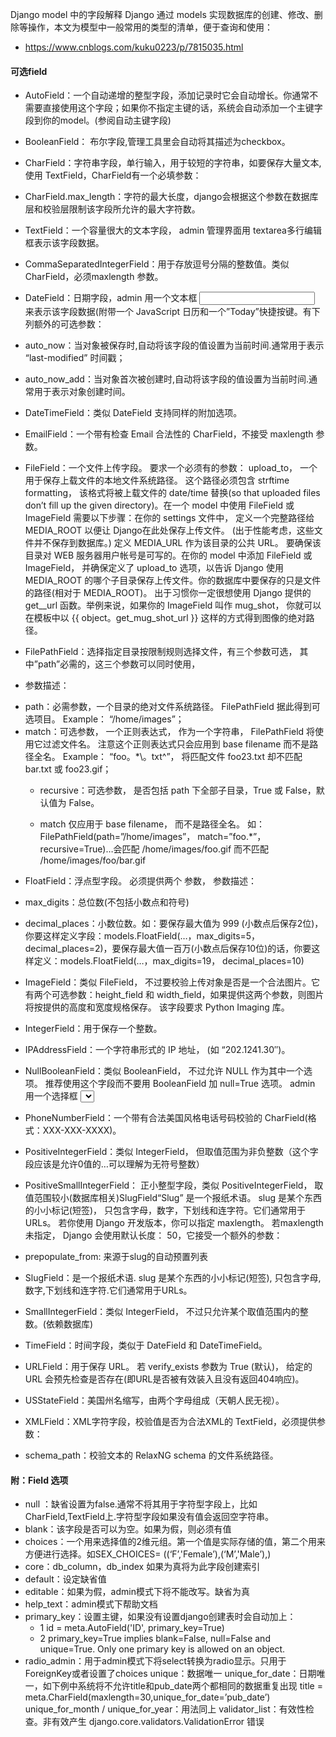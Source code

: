 Django model 中的字段解释
Django 通过 models 实现数据库的创建、修改、删除等操作，本文为模型中一般常用的类型的清单，便于查询和使用：

- https://www.cnblogs.com/kuku0223/p/7815035.html

#### 可选field
- AutoField：一个自动递增的整型字段，添加记录时它会自动增长。你通常不需要直接使用这个字段；如果你不指定主键的话，系统会自动添加一个主键字段到你的model。(参阅自动主键字段)
- BooleanField： 布尔字段,管理工具里会自动将其描述为checkbox。
- CharField：字符串字段，单行输入，用于较短的字符串，如要保存大量文本, 使用 TextField，CharField有一个必填参数：
- CharField.max_length：字符的最大长度，django会根据这个参数在数据库层和校验层限制该字段所允许的最大字符数。

- TextField：一个容量很大的文本字段， admin 管理界面用 textarea多行编辑框表示该字段数据。
- CommaSeparatedIntegerField：用于存放逗号分隔的整数值。类似 CharField，必须maxlength 参数。
- DateField：日期字段，admin 用一个文本框 <input type=”text”> 来表示该字段数据(附带一个 JavaScript 日历和一个”Today”快捷按键。有下列额外的可选参数：
 - auto_now：当对象被保存时,自动将该字段的值设置为当前时间.通常用于表示 “last-modified” 时间戳；
 - auto_now_add：当对象首次被创建时,自动将该字段的值设置为当前时间.通常用于表示对象创建时间。

- DateTimeField：类似 DateField 支持同样的附加选项。
- EmailField：一个带有检查 Email 合法性的 CharField，不接受 maxlength 参数。
- FileField：一个文件上传字段。 要求一个必须有的参数： upload_to， 一个用于保存上载文件的本地文件系统路径。 这个路径必须包含 strftime formatting， 该格式将被上载文件的 date/time 替换(so that uploaded files don’t fill up the given directory)。在一个 model 中使用 FileField 或 ImageField 需要以下步骤：在你的 settings 文件中， 定义一个完整路径给 MEDIA_ROOT 以便让 Django在此处保存上传文件。 (出于性能考虑，这些文件并不保存到数据库。) 定义 MEDIA_URL 作为该目录的公共 URL。 要确保该目录对 WEB 服务器用户帐号是可写的。在你的 model 中添加 FileField 或 ImageField， 并确保定义了 upload_to 选项，以告诉 Django 使用 MEDIA_ROOT 的哪个子目录保存上传文件。你的数据库中要保存的只是文件的路径(相对于 MEDIA_ROOT)。 出于习惯你一定很想使用 Django 提供的 get_<fieldname>_url 函数。举例来说，如果你的 ImageField 叫作 mug_shot， 你就可以在模板中以 {{ object。get_mug_shot_url }} 这样的方式得到图像的绝对路径。
- FilePathField：选择指定目录按限制规则选择文件，有三个参数可选， 其中”path”必需的，这三个参数可以同时使用， 
 - 参数描述：
  * path：必需参数，一个目录的绝对文件系统路径。 FilePathField 据此得到可选项目。 Example： “/home/images”；
  * match：可选参数， 一个正则表达式， 作为一个字符串， FilePathField 将使用它过滤文件名。 注意这个正则表达式只会应用到 base filename 而不是路径全名。 Example： “foo。*\。txt^”， 将匹配文件 foo23.txt 却不匹配 bar.txt 或 foo23.gif；
    * recursive：可选参数， 是否包括 path 下全部子目录，True 或 False，默认值为 False。

    * match 仅应用于 base filename， 而不是路径全名。 如：FilePathField(path=”/home/images”， match=”foo.*”， recursive=True)…会匹配 /home/images/foo.gif 而不匹配 /home/images/foo/bar.gif

- FloatField：浮点型字段。 必须提供两个 参数， 参数描述：
- max_digits：总位数(不包括小数点和符号)
- decimal_places：小数位数。如：要保存最大值为 999 (小数点后保存2位)，你要这样定义字段：models.FloatField(…，max_digits=5， decimal_places=2)，要保存最大值一百万(小数点后保存10位)的话，你要这样定义：models.FloatField(…，max_digits=19， decimal_places=10)

- ImageField：类似 FileField， 不过要校验上传对象是否是一个合法图片。它有两个可选参数：height_field 和 width_field，如果提供这两个参数，则图片将按提供的高度和宽度规格保存。 该字段要求 Python Imaging 库。
- IntegerField：用于保存一个整数。
- IPAddressField：一个字符串形式的 IP 地址， (如 “202.1241.30″)。
- NullBooleanField：类似 BooleanField， 不过允许 NULL 作为其中一个选项。 推荐使用这个字段而不要用 BooleanField 加 null=True 选项。 admin 用一个选择框 <select> (三个可选择的值： “Unknown”， “Yes” 和 “No” ) 来表示这种字段数据。
- PhoneNumberField：一个带有合法美国风格电话号码校验的 CharField(格式：XXX-XXX-XXXX)。
- PositiveIntegerField：类似 IntegerField， 但取值范围为非负整数（这个字段应该是允许0值的…可以理解为无符号整数）
- PositiveSmallIntegerField：
正小整型字段，类似 PositiveIntegerField， 取值范围较小(数据库相关)SlugField“Slug” 是一个报纸术语。 slug 是某个东西的小小标记(短签)， 只包含字母，数字，下划线和连字符。它们通常用于URLs。 若你使用 Django 开发版本，你可以指定 maxlength。 若maxlength 未指定， Django 会使用默认长度： 50，它接受一个额外的参数：

- prepopulate_from: 来源于slug的自动预置列表

- SlugField：是一个报纸术语. slug 是某个东西的小小标记(短签), 只包含字母,数字,下划线和连字符.它们通常用于URLs。
- SmallIntegerField：类似 IntegerField， 不过只允许某个取值范围内的整数。(依赖数据库)
- TimeField：时间字段，类似于 DateField 和 DateTimeField。
- URLField：用于保存 URL。 若 verify_exists 参数为 True (默认)， 给定的 URL 会预先检查是否存在(即URL是否被有效装入且没有返回404响应)。
- USStateField：美国州名缩写，由两个字母组成（天朝人民无视）。
- XMLField：XML字符字段，校验值是否为合法XML的 TextField，必须提供参数：
- schema_path：校验文本的 RelaxNG schema 的文件系统路径。

#### 附：Field 选项
- null ：缺省设置为false.通常不将其用于字符型字段上，比如CharField,TextField上.字符型字段如果没有值会返回空字符串。
- blank：该字段是否可以为空。如果为假，则必须有值
- choices：一个用来选择值的2维元组。第一个值是实际存储的值，第二个用来方便进行选择。如SEX_CHOICES= ((‘F’,'Female’),(‘M’,'Male’),)
- core：db_column，db_index 如果为真将为此字段创建索引
- default：设定缺省值
- editable：如果为假，admin模式下将不能改写。缺省为真
- help_text：admin模式下帮助文档
- primary_key：设置主键，如果没有设置django创建表时会自动加上：
  - 1	id = meta.AutoField('ID', primary_key=True)
  - 2	primary_key=True implies blank=False, null=False and unique=True. Only one primary key is allowed on an object.
- radio_admin：用于admin模式下将select转换为radio显示。只用于ForeignKey或者设置了choices
unique：数据唯一
unique_for_date：日期唯一，如下例中系统将不允许title和pub_date两个都相同的数据重复出现
title = meta.CharField(maxlength=30,unique_for_date=’pub_date’)
unique_for_month / unique_for_year：用法同上
validator_list：有效性检查。非有效产生 django.core.validators.ValidationError 错误